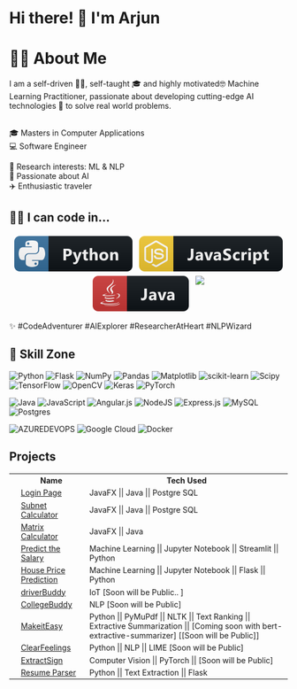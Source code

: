 # Hi there! 👋 I'm Arjun

<!--<img src="https://komarev.com/ghpvc/?username=codeasarjun&&style=flat-square" align="left" /> -->



<!--## A little about me...  <img src="https://media.giphy.com/media/VgCDAzcKvsR6OM0uWg/giphy.gif" width="50">-->

# 👨‍💻 About Me


I am a self-driven 👨‍💻, self-taught 🎓 and highly motivated🤓  Machine Learning Practitioner, passionate about developing cutting-edge AI technologies 💫 to solve real world problems.  <br/>

<br/>
🎓 Masters in Computer Applications<br>
💻 Software Engineer<br>

🧠 Research interests: ML & NLP<br>
🤖 Passionate about AI<br>
✈️ Enthusiastic traveler<br>


## 👨‍💻 I can code in...

<p align="center">
  <!-- For more icons please follow  https://github.com/MikeCodesDotNET/ColoredBadges -->
  <img src="https://raw.githubusercontent.com/8bithemant/8bithemant/master/svg/dev/languages/python.svg" alt="python" style="vertical-align:top; margin:4px">  
    <img src="https://raw.githubusercontent.com/MikeCodesDotNET/ColoredBadges/master/svg/dev/languages/js.svg" alt="JavaScript" style="vertical-align:top; margin:4px">
    <img src="https://raw.githubusercontent.com/MikeCodesDotNET/ColoredBadges/master/svg/dev/languages/java.svg" alt="Java" style="vertical-align:top; margin:4px">
   <img src="https://img.shields.io/badge/C++%20-%2300599C.svg?&style=for-the-badge&logo=c%2B%2B&ogoColor=white" style="vertical-align:top; margin:4px"/>
</p>

✨ #CodeAdventurer #AIExplorer #ResearcherAtHeart #NLPWizard





##  🤹 Skill Zone


<!--start of adding tech stacks-->


![Python](https://img.shields.io/badge/python-3670A0?style=plastic&logo=python&logoColor=ffdd54) ![Flask](https://img.shields.io/badge/flask-%23000.svg?style=plastic&logo=flask&logoColor=white) ![NumPy](https://img.shields.io/badge/numpy-%23013243.svg?style=plastic&logo=numpy&logoColor=white) ![Pandas](https://img.shields.io/badge/pandas-%23150458.svg?style=plastic&logo=pandas&logoColor=white) ![Matplotlib](https://img.shields.io/badge/Matplotlib-%23ffffff.svg?style=plastic&logo=Matplotlib&logoColor=black) ![scikit-learn](https://img.shields.io/badge/scikit--learn-%23F7931E.svg?style=plastic&logo=scikit-learn&logoColor=white) ![Scipy](https://img.shields.io/badge/SciPy-%230C55A5.svg?style=plastic&logo=scipy&logoColor=%white) ![TensorFlow](https://img.shields.io/badge/TensorFlow-%23FF6F00.svg?style=plastic&logo=TensorFlow&logoColor=white) ![OpenCV](https://img.shields.io/badge/opencv-%23white.svg?style=plastic&logo=opencv&logoColor=white) ![Keras](https://img.shields.io/badge/Keras-%23D00000.svg?style=plastic&logo=Keras&logoColor=white) ![PyTorch](https://img.shields.io/badge/PyTorch-%23EE4C2C.svg?style=plastic&logo=PyTorch&logoColor=white)




![Java](https://img.shields.io/badge/java-%23ED8B00.svg?style=plastic&logo=openjdk&logoColor=white) ![JavaScript](https://img.shields.io/badge/javascript-%23323330.svg?style=plastic&logo=javascript&logoColor=%23F7DF1E)
![Angular.js](https://img.shields.io/badge/angular.js-%23E23237.svg?style=plastic&logo=angularjs&logoColor=white)
![NodeJS](https://img.shields.io/badge/node.js-6DA55F?style=plastic&logo=node.js&logoColor=white) ![Express.js](https://img.shields.io/badge/express.js-%23404d59.svg?style=plastic&logo=express&logoColor=%2361DAFB) 
![MySQL](https://img.shields.io/badge/mysql-%2300000f.svg?style=plastic&logo=mysql&logoColor=white) ![Postgres](https://img.shields.io/badge/postgres-%23316192.svg?style=plastic&logo=postgresql&logoColor=white) 








![AZUREDEVOPS](https://img.shields.io/badge/azuredevops-0078D7.svg?style=plastic&logo=azuredevops&logoColor=white&color=%230078D7) ![Google Cloud](https://img.shields.io/badge/GoogleCloud-%234285F4.svg?style=plastic&logo=google-cloud&logoColor=white) ![Docker](https://img.shields.io/badge/docker-%230db7ed.svg?style=plastic&logo=docker&logoColor=white) 

<!--end of adding tech stacks-->

<h2>Projects</h2>

<table>
  <tr>
  <td>
    <th>Name</th>
   <th>Tech Used</th></td> 
 </tr>
  
  <tr>
    <td></td>
    <td><a href="https://github.com/codeasarjun/login_page">Login Page</td>
    <td>JavaFX || Java || Postgre SQL</td>
  </tr>


 <tr>
    <td></td>
    <td><a href="https://github.com/codeasarjun/Subnet-Calculator-">Subnet Calculator</td>
    <td>JavaFX || Java || Postgre SQL</td>
  </tr>

   <tr>
    <td></td>
    <td><a href="https://github.com/codeasarjun/matrix_calculator">Matrix Calculator</td>
    <td>JavaFX || Java</td>
  </tr>

  <tr>
    <td></td>
    <td><a href="https://github.com/codeasarjun/Predict-the-Salary">Predict the Salary</td>
    <td>Machine Learning || Jupyter Notebook || Streamlit || Python</td>
  </tr>


<tr>
    <td></td>
    <td><a href="https://github.com/codeasarjun/house_price_prediction">House Price Prediction</td>
    <td>Machine Learning || Jupyter Notebook || Flask || Python</td>
  </tr>
  

  <tr>
    <td></td>
    <td><a href="https://github.com/codeasarjun/DriverMate">driverBuddy</td>
    <td>IoT [Soon will be Public.. ] </td>
  </tr>
  
  

  <tr>
    <td></td>
    <td><a href="https://github.com/codeasarjun/CollegeMate">CollegeBuddy</td>
    <td>NLP [Soon will be Public]</td>
  </tr>


<tr>
    <td></td>
    <td><a href="https://github.com/codeasarjun/MakeitEasy">MakeitEasy</td>
    <td>Python || PyMuPdf || NLTK || Text Ranking || Extractive Summarization || [Coming soon with bert-extractive-summarizer] [[Soon will be Public]]  </td>
  </tr>
  
<tr>
    <td></td>
    <td><a href="https://github.com/codeasarjun/ClearFeelings">ClearFeelings</td>
    <td>Python || NLP || LIME [Soon will be Public]</td>
  </tr>

<tr>
    <td></td>
    <td><a href="https://github.com/codeasarjun/ExtractSign">ExtractSign</td>
    <td>Computer Vision || PyTorch || [Soon will be Public]</td>
  </tr>



<tr>
    <td></td>
    <td><a href="https://github.com/codeasarjun/Resume-Parser">Resume Parser</td>
    <td>Python || Text Extraction || Flask </td>
  </tr>
  
      
  </tr>
</table>

